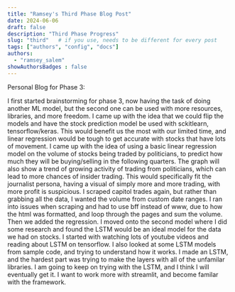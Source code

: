 ```yaml
---
title: "Ramsey's Third Phase Blog Post"
date: 2024-06-06
draft: false
description: "Third Phase Progress"
slug: "third"   # if you use, needs to be different for every post
tags: ["authors", "config", "docs"]
authors:
  - "ramsey_salem"
showAuthorsBadges : false
---
```


Personal Blog for Phase 3:  

I first started brainstorming for phase 3, now having the task of doing another ML model, but the second one can be used with more resources, libraries, and more freedom. I came up with the idea that we could flip the models and have the stock prediction model be used with sckitlearn, tensorflow/keras. This would benefit us the most with our limited time, and linear regression would be tough to get accurate with stocks that have lots of movement. I came up with the idea of using a basic linear regression model on the volume of stocks being traded by politicians, to predict how much they will be buying/selling in the following quarters. The graph will also show a trend of growing activity of trading from politicians, which can lead to more chances of insider trading. This would specifically fit the journalist persona, having a visual of simply more and more trading, with more profit is suspicious. I scraped capitol trades again, but rather than grabbing all the data, I wanted the volume from custom date ranges. I ran into issues when scraping and had to use bff instead of www, due to how the html was formatted, and loop through the pages and sum the volume. Then we added the regression. I moved onto the second model where I did some research and found the LSTM would be an ideal model for the data we had on stocks. I started with watching lots of youtube videos and reading about LSTM on tensorflow. I also looked at some LSTM models from sample code, and trying to understand how it works. I made an LSTM, and the hardest part was trying to make the layers with all of the unfamilar libraries. I am going to keep on trying with the LSTM, and I think I will eventually get it. I want to work more with streamlit, and become familar with the framework. 